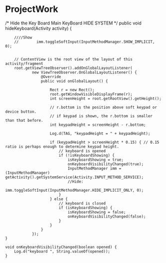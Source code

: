 # ProjectWork

   /*
 Hide the Key Board Main KeyBoard HIDE SYSTEM 
  */
    public void hideKeyboard(Activity activity) {

        ////Show
        //        imm.toggleSoftInput(InputMethodManager.SHOW_IMPLICIT, 0);


        // ContentView is the root view of the layout of this activity/fragment
        root.getViewTreeObserver().addOnGlobalLayoutListener(
                new ViewTreeObserver.OnGlobalLayoutListener() {
                    @Override
                    public void onGlobalLayout() {

                        Rect r = new Rect();
                        root.getWindowVisibleDisplayFrame(r);
                        int screenHeight = root.getRootView().getHeight();

                        // r.bottom is the position above soft keypad or device button.
                        // if keypad is shown, the r.bottom is smaller than that before.
                        int keypadHeight = screenHeight - r.bottom;

                        Log.d(TAG, "keypadHeight = " + keypadHeight);

                        if (keypadHeight > screenHeight * 0.15) { // 0.15 ratio is perhaps enough to determine keypad height.
                            // keyboard is opened
                            if (!isKeyboardShowing) {
                                isKeyboardShowing = true;
                                onKeyboardVisibilityChanged(true);
                                InputMethodManager imm = (InputMethodManager) getActivity().getSystemService(Activity.INPUT_METHOD_SERVICE);
                                //Hide:
                                imm.toggleSoftInput(InputMethodManager.HIDE_IMPLICIT_ONLY, 0);
                            }
                        } else {
                            // keyboard is closed
                            if (isKeyboardShowing) {
                                isKeyboardShowing = false;
                                onKeyboardVisibilityChanged(false);
                            }
                        }
                    }
                });
    }

    void onKeyboardVisibilityChanged(boolean opened) {
        Log.d("keyboard ", String.valueOf(opened));
    }
